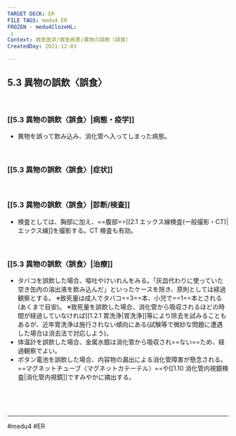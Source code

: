 ```yaml
---
TARGET DECK: ER
FILE TAGS: medu4 ER
FROZEN - medu4ClozeHL:
 : 
Context: 救急医学/救急疾患/異物の誤飲〈誤食〉
CreatedDay: 2021-12-03

---
```


## 5.3 異物の誤飲〈誤食〉

<br>

### [[5.3 異物の誤飲〈誤食〉|病態・疫学]]
* 異物を誤って飲み込み、消化管へ入ってしまった病態。

<br>

### [[5.3 異物の誤飲〈誤食〉|症状]]


<br>

### [[5.3 異物の誤飲〈誤食〉|診断/検査]]
* 検査としては、胸部に加え、==腹部==[[2.1 エックス線検査(一般撮影・CT)|エックス線]]を撮影する。CT 検査も有効。
<!--ID: 1651989381714-->


<br>

### [[5.3 異物の誤飲〈誤食〉|治療]]
* タバコを誤飲した場合、嘔吐やけいれんをみる。「灰皿代わりに使っていた空き缶内の溶出液を飲み込んだ」といったケースを除き、原則としては経過観察とする。 
※致死量は成人でタバコ==3==本、小児で==1==本とされる(あくまで目安)。 
※致死量を誤飲した場合、消化管から吸収されるほどの時間が経過していなければ[[1.2.1 胃洗浄|胃洗浄]]等により除去を試みることもあるが、近年胃洗浄は施行されない傾向にある(試験等で微妙な問題に遭遇した場合は消去法で対応しよう)。 
* 体温計を誤飲した場合、金属水銀は消化管から吸収され==ない==ため、経過観察でよい。
* ボタン電池を誤飲した場合、内容物の漏出による消化管障害が懸念される。==マグネットチューブ〈マグネットカテーテル〉==や[[1.10 消化管内視鏡検査|消化管内視鏡]]ですみやかに摘出する。
<!--ID: 1638602552576-->




 

<br><br><br>

---
#medu4 #ER 
